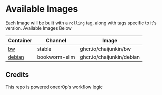 # Available Images

Each Image will be built with a `rolling` tag, along with tags specific to it's version. Available Images Below

Container | Channel | Image
--- | --- | ---
[bw](https://github.com/chaijunkin/containers/pkgs/container/bw) | stable | ghcr.io/chaijunkin/bw
[debian](https://github.com/chaijunkin/containers/pkgs/container/debian) | bookworm-slim | ghcr.io/chaijunkin/debian


## Credits

This repo is powered onedr0p's workflow logic